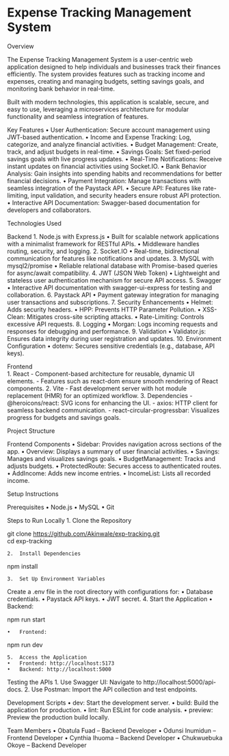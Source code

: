# Expense Tracking Management System

Overview


The Expense Tracking Management System is a user-centric web application designed to help individuals and businesses track their finances efficiently. The system provides features such as tracking income and expenses, creating and managing budgets, setting savings goals, and monitoring bank behavior in real-time.

Built with modern technologies, this application is scalable, secure, and easy to use, leveraging a microservices architecture for modular functionality and seamless integration of features.

Key Features
	•	User Authentication: Secure account management using JWT-based authentication.
	•	Income and Expense Tracking: Log, categorize, and analyze financial activities.
	•	Budget Management: Create, track, and adjust budgets in real-time.
	•	Savings Goals: Set fixed-period savings goals with live progress updates.
	•	Real-Time Notifications: Receive instant updates on financial activities using Socket.IO.
	•	Bank Behavior Analysis: Gain insights into spending habits and recommendations for better financial decisions.
	•	Payment Integration: Manage transactions with seamless integration of the Paystack API.
	•	Secure API: Features like rate-limiting, input validation, and security headers ensure robust API protection.
	•	Interactive API Documentation: Swagger-based documentation for developers and collaborators.

Technologies Used

Backend
	1.	Node.js with Express.js
	•	Built for scalable network applications with a minimalist framework for RESTful APIs.
	•	Middleware handles routing, security, and logging.
	2.	Socket.IO
	•	Real-time, bidirectional communication for features like notifications and updates.
	3.	MySQL with mysql2/promise
	•	Reliable relational database with Promise-based queries for async/await compatibility.
	4.	JWT (JSON Web Token)
	•	Lightweight and stateless user authentication mechanism for secure API access.
	5.	Swagger
	•	Interactive API documentation with swagger-ui-express for testing and collaboration.
	6.	Paystack API
	•	Payment gateway integration for managing user transactions and subscriptions.
	7.	Security Enhancements
	•	Helmet: Adds security headers.
	•	HPP: Prevents HTTP Parameter Pollution.
	•	XSS-Clean: Mitigates cross-site scripting attacks.
	•	Rate-Limiting: Controls excessive API requests.
	8.	Logging
	•	Morgan: Logs incoming requests and responses for debugging and performance.
	9.	Validation
	•	Validator.js: Ensures data integrity during user registration and updates.
	10.	Environment Configuration
	•	dotenv: Secures sensitive credentials (e.g., database, API keys).

Frontend \
	1.	React
	- Component-based architecture for reusable, dynamic UI elements.
	-	Features such as react-dom ensure smooth rendering of React components.
	2.	Vite
	- Fast development server with hot module replacement (HMR) for an optimized workflow.
	3.	Dependencies
	-	@heroicons/react: SVG icons for enhancing the UI.
	-	axios: HTTP client for seamless backend communication.
	-	react-circular-progressbar: Visualizes progress for budgets and savings goals.

Project Structure

Frontend Components
	•	Sidebar: Provides navigation across sections of the app.
	•	Overview: Displays a summary of user financial activities.
	•	Savings: Manages and visualizes savings goals.
	•	BudgetManagement: Tracks and adjusts budgets.
	•	ProtectedRoute: Secures access to authenticated routes.
	•	AddIncome: Adds new income entries.
	•	IncomeList: Lists all recorded income.

Setup Instructions

Prerequisites
	•	Node.js
	•	MySQL
	•	Git

Steps to Run Locally
	1.	Clone the Repository

git clone https://github.com/Akinwale/exp-tracking.git  
cd exp-tracking  


	2.	Install Dependencies

npm install  


	3.	Set Up Environment Variables
Create a .env file in the root directory with configurations for:
	•	Database credentials.
	•	Paystack API keys.
	•	JWT secret.
	4.	Start the Application
	•	Backend:

npm run start  


	•	Frontend:

npm run dev  


	5.	Access the Application
	•	Frontend: http://localhost:5173
	•	Backend: http://localhost:5000

Testing the APIs
	1.	Use Swagger UI: Navigate to http://localhost:5000/api-docs.
	2.	Use Postman: Import the API collection and test endpoints.

Development Scripts
	•	dev: Start the development server.
	•	build: Build the application for production.
	•	lint: Run ESLint for code analysis.
	•	preview: Preview the production build locally.

Team Members
	•	Obatula Fuad – Backend Developer
	•	Odunsi Inumidun – Frontend Developer
	•	Cynthia Ihuoma – Backend Developer
	•	Chukwuebuka Okoye – Backend Developer

